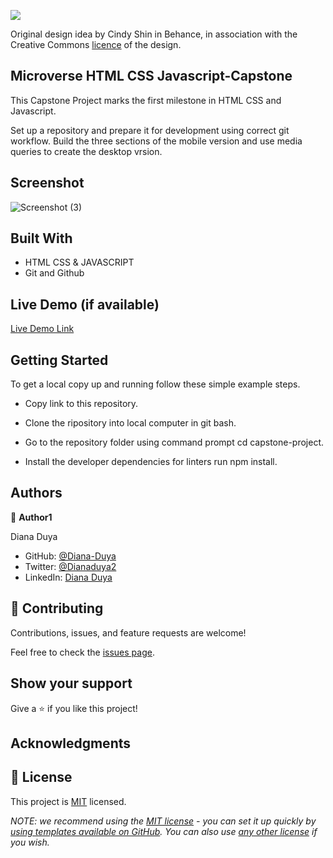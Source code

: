 ![](https://img.shields.io/badge/Microverse-blueviolet)

Original design idea by Cindy Shin in Behance, in association with the Creative Commons [licence](https://creativecommons.org/licenses/by-nc/4.0/) of the design.


## Microverse HTML CSS Javascript-Capstone
This Capstone Project marks the first milestone in HTML CSS and Javascript.

Set up a repository and prepare it for development using correct git workflow. Build the three sections of the mobile version and use media queries to create the desktop vrsion.

## Screenshot
![Screenshot (3)](https://user-images.githubusercontent.com/106156077/192014541-4d08a5a4-9785-44c7-ba23-fac0289ffef6.png)



## Built With

- HTML CSS & JAVASCRIPT
- Git and Github

## Live Demo (if available)

[Live Demo Link](https://diana-duya.github.io/Capstone-Project/)


## Getting Started


To get a local copy up and running follow these simple example steps.

- Copy link to this repository.

- Clone the ripository into local computer in git bash.

- Go to the repository folder using command prompt cd  capstone-project.

- Install the developer dependencies for linters run npm install.


## Authors

👤 **Author1**

  Diana Duya

- GitHub: [@Diana-Duya](https://github.com/Diana-Duya)
- Twitter: [@Dianaduya2](https://twitter.com/Dianaduya2)
- LinkedIn: [Diana Duya](https://www.linkedin.com/in/diana-duya-3088681a5)


## 🤝 Contributing

Contributions, issues, and feature requests are welcome!

Feel free to check the [issues page](https://github.com/Diana-Duya/Capstone-Project/issues).

## Show your support

Give a ⭐️ if you like this project!

## Acknowledgments


## 📝 License

This project is [MIT](./LICENSE) licensed.

_NOTE: we recommend using the [MIT license](https://choosealicense.com/licenses/mit/) - you can set it up quickly by [using templates available on GitHub](https://docs.github.com/en/communities/setting-up-your-project-for-healthy-contributions/adding-a-license-to-a-repository). You can also use [any other license](https://choosealicense.com/licenses/) if you wish._
